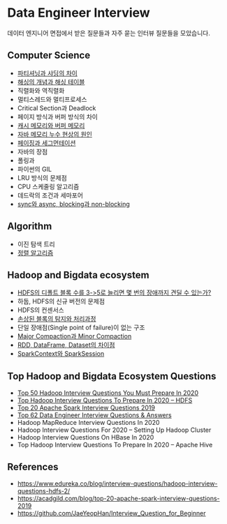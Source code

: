 # Data Engineer Interview

데이터 엔지니어 면접에서 받은 질문들과 자주 묻는 인터뷰 질문들을 모았습니다.

## Computer Science
- [파티셔닝과 샤딩의 차이](articles/partitioning_vs_sharding.md)
- [해싱의 개념과 해싱 테이블](articles/hash_table.md)
- 직렬화와 역직렬화
- 멀티스레드와 멀티프로세스
- Critical Section과 Deadlock
- 페이지 방식과 버퍼 방식의 차이
- [캐시 메모리와 버퍼 메모리](articles/difference_between_cache_and_buffer.md)
- [자바 메모리 누수 현상의 원인](articles/understanding_memory_leaks_in_java.md)
- [페이징과 세그먼테이션](articles/paging_segmentation.md)
- 자바의 장점
- 폴링과 
- 파이썬의 GIL
- LRU 방식의 문제점
- CPU 스케줄링 알고리즘
- 데드락의 조건과 세마포어
- [sync와 async, blocking과 non-blocking](articles/sync_async_block_nonblock.md)

## Algorithm
- 이진 탐색 트리
- [정렬 알고리즘](articles/sorting_algorithm.md)

## Hadoop and Bigdata ecosystem
- [HDFS의 디폴트 블록 수를 3->5로 늘리면 몇 번의 장애까지 견딜 수 있는가?](articles/hdfs_replication_and_fault_tolerance.md)
- 하둡, HDFS의 신규 버전의 문제점
- HDFS의 컨센서스
- [손상된 블록의 탐지와 처리과정](articles/hdfs_block_scanner.md)
- 단일 장애점(Single point of failure)이 없는 구조
- [Major Compaction과 Minor Compaction](articles/hbase_compaction.md)
- [RDD, DataFrame, Dataset의 차이점](articles/rdd_df_ds.md)
- [SparkContext와 SparkSession](articles/sparkcontext_sparksession.md)

## Top Hadoop and Bigdata Ecosystem Questions
- [Top 50 Hadoop Interview Questions You Must Prepare In 2020](articles/top_50_hadoop_interview_questions_in_2020.md)
- [Top Hadoop Interview Questions To Prepare In 2020 – HDFS](articles/top_hadoop_interview_questions_in_2020_hdfs.md)
- [Top 20 Apache Spark Interview Questions 2019](articles/top_20_apache_spark_interview_questions_2019.md)
- [Top 62 Data Engineer Interview Questions & Answers](articles/top_62_data_engineer_interview_questions.md)
- Hadoop MapReduce Interview Questions In 2020
- Hadoop Interview Questions For 2020 – Setting Up Hadoop Cluster
- Hadoop Interview Questions On HBase In 2020
- Top Hadoop Interview Questions To Prepare In 2020 – Apache Hive

## References
- https://www.edureka.co/blog/interview-questions/hadoop-interview-questions-hdfs-2/
- https://acadgild.com/blog/top-20-apache-spark-interview-questions-2019
- https://github.com/JaeYeopHan/Interview_Question_for_Beginner
